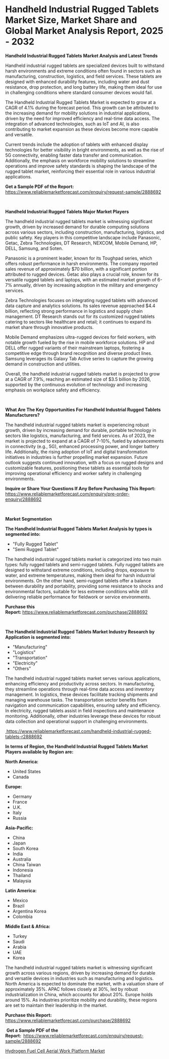 <p><h1>Handheld Industrial Rugged Tablets Market Size, Market Share and Global Market Analysis Report, 2025 - 2032</h1></p><p><strong>Handheld Industrial Rugged Tablets Market Analysis and Latest Trends</strong></p>
<p><p>Handheld industrial rugged tablets are specialized devices built to withstand harsh environments and extreme conditions often found in sectors such as manufacturing, construction, logistics, and field services. These tablets are designed with enhanced durability features, including water and dust resistance, drop protection, and long battery life, making them ideal for use in challenging conditions where standard consumer devices would fail.</p><p>The Handheld Industrial Rugged Tablets Market is expected to grow at a CAGR of 4.1% during the forecast period. This growth can be attributed to the increasing demand for mobility solutions in industrial applications, driven by the need for improved efficiency and real-time data access. The integration of advanced technologies, such as IoT and AI, is also contributing to market expansion as these devices become more capable and versatile.</p><p>Current trends include the adoption of tablets with enhanced display technologies for better visibility in bright environments, as well as the rise of 5G connectivity, enabling faster data transfer and communication. Additionally, the emphasis on workforce mobility solutions to streamline operations and improve safety standards is shaping the landscape of the rugged tablet market, reinforcing their essential role in various industrial applications.</p></p>
<p><strong>Get a Sample PDF of the Report:&nbsp;</strong> <a href="https://www.reliablemarketforecast.com/enquiry/request-sample/2888692?utm_campaign=2284&utm_medium=2&utm_source=Github&utm_content=ia&utm_term=14032025&utm_id=handheld-industrial-rugged-tablets">https://www.reliablemarketforecast.com/enquiry/request-sample/2888692</a></p>
<p>&nbsp;</p>
<p><strong>Handheld Industrial Rugged Tablets Major Market Players</strong></p>
<p><p>The handheld industrial rugged tablets market is witnessing significant growth, driven by increased demand for durable computing solutions across various sectors, including construction, manufacturing, logistics, and public safety. Key players in this competitive landscape include Panasonic, Getac, Zebra Technologies, DT Research, NEXCOM, Mobile Demand, HP, DELL, Samsung, and Soten.</p><p>Panasonic is a prominent leader, known for its Toughpad series, which offers robust performance in harsh environments. The company reported sales revenue of approximately $70 billion, with a significant portion attributed to rugged devices. Getac also plays a crucial role, known for its versatile rugged tablets and laptops, with an estimated market growth of 6-7% annually, driven by increasing adoption in the military and emergency services.</p><p>Zebra Technologies focuses on integrating rugged tablets with advanced data capture and analytics solutions. Its sales revenue approached $4.4 billion, reflecting strong performance in logistics and supply chain management. DT Research stands out for its customized rugged tablets catering to sectors like healthcare and retail; it continues to expand its market share through innovative products.</p><p>Mobile Demand emphasizes ultra-rugged devices for field workers, with notable growth fueled by the rise in mobile workforce solutions. HP and DELL offer rugged variants of their mainstream laptops, fostering a competitive edge through brand recognition and diverse product lines. Samsung leverages its Galaxy Tab Active series to capture the growing demand in construction and utilities.</p><p>Overall, the handheld industrial rugged tablets market is projected to grow at a CAGR of 7.9%, reaching an estimated size of $3.5 billion by 2026, supported by the continuous evolution of technology and increasing emphasis on workplace safety and efficiency.</p></p>
<p>&nbsp;</p>
<p><strong>What Are The Key Opportunities For Handheld Industrial Rugged Tablets Manufacturers?</strong></p>
<p><p>The handheld industrial rugged tablets market is experiencing robust growth, driven by increasing demand for durable, portable technology in sectors like logistics, manufacturing, and field services. As of 2023, the market is projected to expand at a CAGR of 7-10%, fueled by advancements in connectivity (e.g., 5G), enhanced processing power, and longer battery life. Additionally, the rising adoption of IoT and digital transformation initiatives in industries is further propelling market expansion. Future outlook suggests continued innovation, with a focus on rugged designs and customizable features, positioning these tablets as essential tools for improving operational efficiency and worker safety in challenging environments.</p></p>
<p><strong>Inquire or Share Your Questions If Any Before Purchasing This Report:</strong> <a href="https://www.reliablemarketforecast.com/enquiry/pre-order-enquiry/2888692?utm_campaign=2284&utm_medium=2&utm_source=Github&utm_content=ia&utm_term=14032025&utm_id=handheld-industrial-rugged-tablets">https://www.reliablemarketforecast.com/enquiry/pre-order-enquiry/2888692</a></p>
<p>&nbsp;</p>
<p><strong>Market Segmentation</strong></p>
<p><strong>The Handheld Industrial Rugged Tablets Market Analysis by types is segmented into:</strong></p>
<p><ul><li>"Fully Rugged Tablet"</li><li>"Semi Rugged Tablet"</li></ul></p>
<p><p>The handheld industrial rugged tablets market is categorized into two main types: fully rugged tablets and semi-rugged tablets. Fully rugged tablets are designed to withstand extreme conditions, including drops, exposure to water, and extreme temperatures, making them ideal for harsh industrial environments. On the other hand, semi-rugged tablets offer a balance between durability and portability, providing some resistance to shocks and environmental factors, suitable for less extreme conditions while still delivering reliable performance for fieldwork or service environments.</p></p>
<p><strong>Purchase this Report:&nbsp;</strong><a href="https://www.reliablemarketforecast.com/purchase/2888692?utm_campaign=2284&utm_medium=2&utm_source=Github&utm_content=ia&utm_term=14032025&utm_id=handheld-industrial-rugged-tablets">https://www.reliablemarketforecast.com/purchase/2888692</a></p>
<p>&nbsp;</p>
<p><strong>The Handheld Industrial Rugged Tablets Market Industry Research by Application is segmented into:</strong></p>
<p><ul><li>"Manufacturing"</li><li>"Logistics"</li><li>"Transportation"</li><li>"Electricity"</li><li>"Others"</li></ul></p>
<p><p>The handheld industrial rugged tablets market serves various applications, enhancing efficiency and productivity across sectors. In manufacturing, they streamline operations through real-time data access and inventory management. In logistics, these devices facilitate tracking shipments and managing warehouse tasks. The transportation sector benefits from navigation and communication capabilities, ensuring safety and efficiency. In electricity, rugged tablets assist in field inspections and maintenance monitoring. Additionally, other industries leverage these devices for robust data collection and operational support in challenging environments.</p></p>
<p><a href="https://www.reliablemarketforecast.com/handheld-industrial-rugged-tablets-r2888692?utm_campaign=2284&utm_medium=2&utm_source=Github&utm_content=ia&utm_term=14032025&utm_id=handheld-industrial-rugged-tablets">&nbsp;https://www.reliablemarketforecast.com/handheld-industrial-rugged-tablets-r2888692</a></p>
<p><strong>In terms of Region, the Handheld Industrial Rugged Tablets Market Players available by Region are:</strong></p>
<p>
    <p> <strong> North America: </strong>
        <ul>
            <li>United States</li>
            <li>Canada</li>
        </ul>
        </p> 
    <p> <strong> Europe: </strong>
        <ul>
            <li>Germany</li>
            <li>France</li>
            <li>U.K.</li>
            <li>Italy</li>
            <li>Russia</li>
        </ul>
        </p> 
    <p> <strong> Asia-Pacific: </strong>
        <ul>
            <li>China</li>
            <li>Japan</li>
            <li>South Korea</li>
            <li>India</li>
            <li>Australia</li>
            <li>China Taiwan</li>
            <li>Indonesia</li>
            <li>Thailand</li>
            <li>Malaysia</li>
        </ul>
        </p> 
    <p> <strong> Latin America: </strong>
        <ul>
            <li>Mexico</li>
            <li>Brazil</li>
            <li>Argentina Korea</li>
            <li>Colombia</li>
        </ul>
        </p> 
    <p> <strong> Middle East & Africa: </strong>
        <ul>
            <li>Turkey</li>
            <li>Saudi</li>
            <li>Arabia</li>
            <li>UAE</li>
            <li>Korea</li>
        </ul>
    </p>
    </p>
<p><p>The handheld industrial rugged tablets market is witnessing significant growth across various regions, driven by increasing demand for durable and versatile devices in industries such as manufacturing and logistics. North America is expected to dominate the market, with a valuation share of approximately 35%. APAC follows closely at 30%, led by robust industrialization in China, which accounts for about 20%. Europe holds around 15%. As industries prioritize mobility and durability, these regions are set to maintain their leadership in the market.</p></p>
<p><strong>Purchase this Report: </strong><a href="https://www.reliablemarketforecast.com/purchase/2888692?utm_campaign=2284&utm_medium=2&utm_source=Github&utm_content=ia&utm_term=14032025&utm_id=handheld-industrial-rugged-tablets">https://www.reliablemarketforecast.com/purchase/2888692</a></p>
<p>&nbsp;<strong>Get a Sample PDF of the Report:&nbsp;&nbsp;</strong><a href="https://www.reliablemarketforecast.com/enquiry/request-sample/2888692?utm_campaign=2284&utm_medium=2&utm_source=Github&utm_content=ia&utm_term=14032025&utm_id=handheld-industrial-rugged-tablets">https://www.reliablemarketforecast.com/enquiry/request-sample/2888692</a></p>
<p><strong></strong></p>
<p><p><a href="https://github.com/SanjidaMahmud54/Market-Research-Report-List-1/blob/main/hydrogen-fuel-cell-aerial-work-platform-market.md?utm_campaign=2284&utm_medium=2&utm_source=Github&utm_content=ia&utm_term=14032025&utm_id=handheld-industrial-rugged-tablets">Hydrogen Fuel Cell Aerial Work Platform Market</a></p></p>